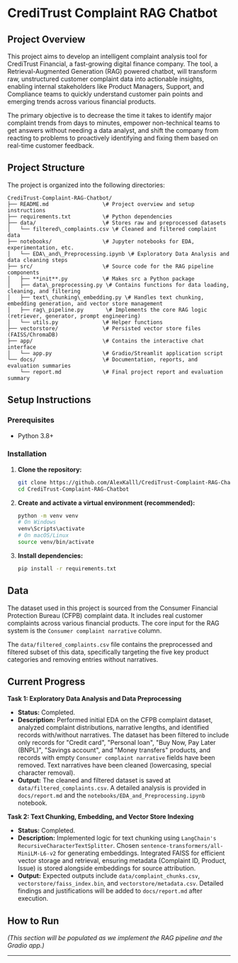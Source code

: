 # CrediTrust Complaint RAG Chatbot

## Project Overview

This project aims to develop an intelligent complaint analysis tool for CrediTrust Financial, a fast-growing digital finance company. The tool, a Retrieval-Augmented Generation (RAG) powered chatbot, will transform raw, unstructured customer complaint data into actionable insights, enabling internal stakeholders like Product Managers, Support, and Compliance teams to quickly understand customer pain points and emerging trends across various financial products.

The primary objective is to decrease the time it takes to identify major complaint trends from days to minutes, empower non-technical teams to get answers without needing a data analyst, and shift the company from reacting to problems to proactively identifying and fixing them based on real-time customer feedback.

## Project Structure

The project is organized into the following directories:

```
CrediTrust-Complaint-RAG-Chatbot/
├── README.md                 \# Project overview and setup instructions
├── requirements.txt          \# Python dependencies
├── data/                     \# Stores raw and preprocessed datasets
│   └── filtered\_complaints.csv \# Cleaned and filtered complaint data
├── notebooks/                \# Jupyter notebooks for EDA, experimentation, etc.
│   └── EDA\_and\_Preprocessing.ipynb \# Exploratory Data Analysis and data cleaning steps
├── src/                      \# Source code for the RAG pipeline components
│   ├── **init**.py           \# Makes src a Python package
│   ├── data\_preprocessing.py \# Contains functions for data loading, cleaning, and filtering
│   ├── text\_chunking\_embedding.py \# Handles text chunking, embedding generation, and vector store management
│   ├── rag\_pipeline.py       \# Implements the core RAG logic (retriever, generator, prompt engineering)
│   └── utils.py              \# Helper functions
├── vectorstore/              \# Persisted vector store files (FAISS/ChromaDB)
├── app/                      \# Contains the interactive chat interface
│   └── app.py                \# Gradio/Streamlit application script
└── docs/                     \# Documentation, reports, and evaluation summaries
    └── report.md             \# Final project report and evaluation summary

```

## Setup Instructions

### Prerequisites

* Python 3.8+

### Installation

1.  **Clone the repository:**
    ```bash
    git clone https://github.com/AlexKalll/CrediTrust-Complaint-RAG-Chatbot.git
    cd CrediTrust-Complaint-RAG-Chatbot
    ```

2.  **Create and activate a virtual environment (recommended):**
    ```bash
    python -m venv venv
    # On Windows
    venv\Scripts\activate
    # On macOS/Linux
    source venv/bin/activate
    ```

3.  **Install dependencies:**
    ```bash
    pip install -r requirements.txt
    ```

## Data

The dataset used in this project is sourced from the Consumer Financial Protection Bureau (CFPB) complaint data. It includes real customer complaints across various financial products. The core input for the RAG system is the `Consumer complaint narrative` column.

The `data/filtered_complaints.csv` file contains the preprocessed and filtered subset of this data, specifically targeting the five key product categories and removing entries without narratives.

## Current Progress

**Task 1: Exploratory Data Analysis and Data Preprocessing**
* **Status:** Completed.
* **Description:** Performed initial EDA on the CFPB complaint dataset, analyzed complaint distributions, narrative lengths, and identified records with/without narratives. The dataset has been filtered to include only records for "Credit card", "Personal loan", "Buy Now, Pay Later (BNPL)", "Savings account", and "Money transfers" products, and records with empty `Consumer complaint narrative` fields have been removed. Text narratives have been cleaned (lowercasing, special character removal).
* **Output:** The cleaned and filtered dataset is saved at `data/filtered_complaints.csv`. A detailed analysis is provided in `docs/report.md` and the `notebooks/EDA_and_Preprocessing.ipynb` notebook.

**Task 2: Text Chunking, Embedding, and Vector Store Indexing**
* **Status:** Completed.
* **Description:** Implemented logic for text chunking using `LangChain's RecursiveCharacterTextSplitter`. Chosen `sentence-transformers/all-MiniLM-L6-v2` for generating embeddings. Integrated FAISS for efficient vector storage and retrieval, ensuring metadata (Complaint ID, Product, Issue) is stored alongside embeddings for source attribution.
* **Output:** Expected outputs include `data/complaint_chunks.csv`, `vectorstore/faiss_index.bin`, and `vectorstore/metadata.csv`. Detailed findings and justifications will be added to `docs/report.md` after execution.

## How to Run

*(This section will be populated as we implement the RAG pipeline and the Gradio app.)*

---
